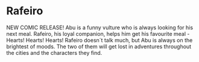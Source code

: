 # Rafeiro
NEW COMIC RELEASE! Abu is a funny vulture who is always looking for his next meal. Rafeiro, his loyal companion, helps him get his favourite meal - Hearts! Hearts! Hearts! Rafeiro doesn´t talk much, but Abu is always on the brightest of moods. The two of them will get lost in adventures throughout the cities and the characters they find.
